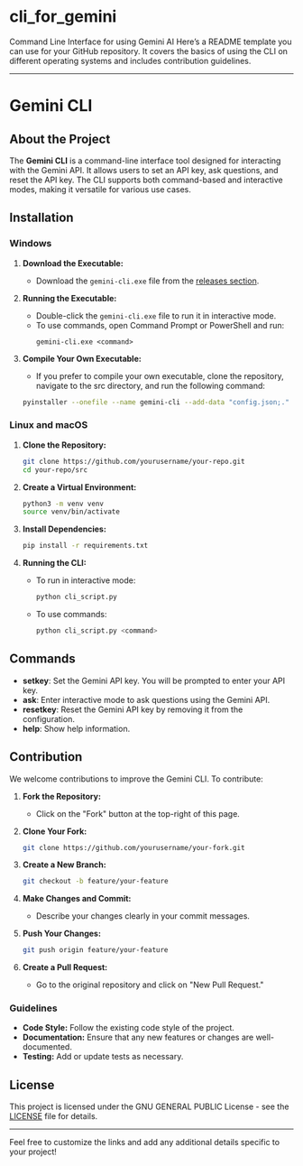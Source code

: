 # cli_for_gemini

Command Line Interface for using Gemini AI
Here’s a README template you can use for your GitHub repository. It covers the basics of using the CLI on different operating systems and includes contribution guidelines.

---

# Gemini CLI

## About the Project

The **Gemini CLI** is a command-line interface tool designed for interacting with the Gemini API. It allows users to set an API key, ask questions, and reset the API key. The CLI supports both command-based and interactive modes, making it versatile for various use cases.

## Installation

### Windows

1. **Download the Executable:**

   - Download the `gemini-cli.exe` file from the [releases section](link-to-releases).

2. **Running the Executable:**
   - Double-click the `gemini-cli.exe` file to run it in interactive mode.
   - To use commands, open Command Prompt or PowerShell and run:
     ```
     gemini-cli.exe <command>
     ```
3. **Compile Your Own Executable:**
   - If you prefer to compile your own executable, clone the repository, navigate to the src directory, and run the following command:
   ```bash
   pyinstaller --onefile --name gemini-cli --add-data "config.json;." cli_script.py
   ```

### Linux and macOS

1. **Clone the Repository:**

   ```bash
   git clone https://github.com/yourusername/your-repo.git
   cd your-repo/src
   ```

2. **Create a Virtual Environment:**

   ```bash
   python3 -m venv venv
   source venv/bin/activate
   ```

3. **Install Dependencies:**

   ```bash
   pip install -r requirements.txt
   ```

4. **Running the CLI:**
   - To run in interactive mode:
     ```bash
     python cli_script.py
     ```
   - To use commands:
     ```bash
     python cli_script.py <command>
     ```

## Commands

- **setkey**: Set the Gemini API key. You will be prompted to enter your API key.
- **ask**: Enter interactive mode to ask questions using the Gemini API.
- **resetkey**: Reset the Gemini API key by removing it from the configuration.
- **help**: Show help information.

## Contribution

We welcome contributions to improve the Gemini CLI. To contribute:

1. **Fork the Repository:**

   - Click on the "Fork" button at the top-right of this page.

2. **Clone Your Fork:**

   ```bash
   git clone https://github.com/yourusername/your-fork.git
   ```

3. **Create a New Branch:**

   ```bash
   git checkout -b feature/your-feature
   ```

4. **Make Changes and Commit:**

   - Describe your changes clearly in your commit messages.

5. **Push Your Changes:**

   ```bash
   git push origin feature/your-feature
   ```

6. **Create a Pull Request:**
   - Go to the original repository and click on "New Pull Request."

### Guidelines

- **Code Style:** Follow the existing code style of the project.
- **Documentation:** Ensure that any new features or changes are well-documented.
- **Testing:** Add or update tests as necessary.

## License

This project is licensed under the GNU GENERAL PUBLIC License - see the [LICENSE](LICENSE) file for details.

---

Feel free to customize the links and add any additional details specific to your project!
